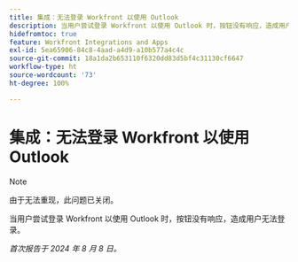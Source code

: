 ```yaml
---
title: 集成：无法登录 Workfront 以使用 Outlook
description: 当用户尝试登录 Workfront 以使用 Outlook 时，按钮没有响应，造成用户无法登录。
hidefromtoc: true
feature: Workfront Integrations and Apps
exl-id: 5ea65906-84c8-4aad-a4d9-a10b577a4c4c
source-git-commit: 18a1da2b653110f6320dd83d5bf4c31130cf6647
workflow-type: ht
source-wordcount: '73'
ht-degree: 100%

---
```


# 集成：无法登录 Workfront 以使用 Outlook

>[!NOTE]
>
>由于无法重现，此问题已关闭。

当用户尝试登录 Workfront 以使用 Outlook 时，按钮没有响应，造成用户无法登录。

_首次报告于 2024 年 8 月 8 日。_
